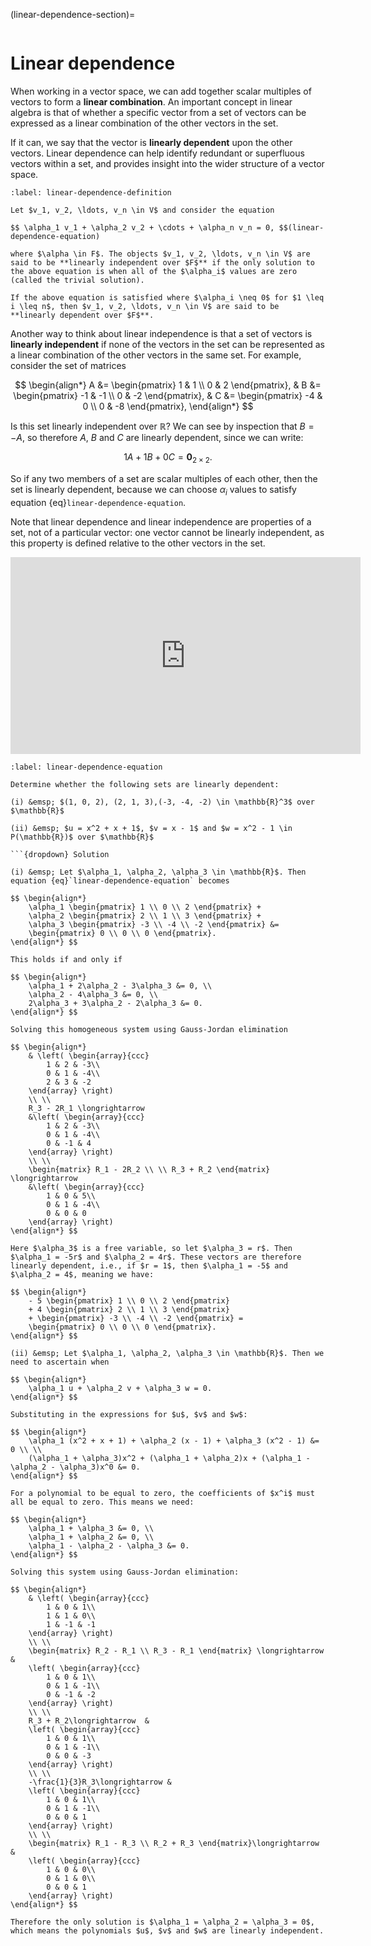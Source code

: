 (linear-dependence-section)=

```{index} Linear dependence
```

# Linear dependence

When working in a vector space, we can add together scalar multiples of vectors to form a **linear combination**. An important concept in linear algebra is that of whether a specific vector from a set of vectors can be expressed as a linear combination of the other vectors in the set.

If it can, we say that the vector is **linearly dependent** upon the other vectors. Linear dependence can help identify redundant or superfluous vectors within a set, and provides insight into the wider structure of a vector space.

```{prf:definition} Linear dependence
:label: linear-dependence-definition

Let $v_1, v_2, \ldots, v_n \in V$ and consider the equation

$$ \alpha_1 v_1 + \alpha_2 v_2 + \cdots + \alpha_n v_n = 0, $$(linear-dependence-equation)

where $\alpha \in F$. The objects $v_1, v_2, \ldots, v_n \in V$ are said to be **linearly independent over $F$** if the only solution to the above equation is when all of the $\alpha_i$ values are zero (called the trivial solution).

If the above equation is satisfied where $\alpha_i \neq 0$ for $1 \leq i \leq n$, then $v_1, v_2, \ldots, v_n \in V$ are said to be **linearly dependent over $F$**.
```

Another way to think about linear independence is that a set of vectors is **linearly independent** if none of the vectors in the set can be represented as a linear combination of the other vectors in the same set. For example, consider the set of matrices

$$ \begin{align*}
    A &= \begin{pmatrix} 1 & 1 \\ 0 & 2 \end{pmatrix}, &
    B &= \begin{pmatrix} -1 & -1 \\ 0 & -2 \end{pmatrix}, &
    C &= \begin{pmatrix} -4 & 0 \\ 0 & -8 \end{pmatrix},
\end{align*} $$

Is this set linearly independent over $\mathbb{R}$? We can see by inspection that $B = -A$, so therefore $A$, $B$ and $C$ are linearly dependent, since we can write:

$$ 1A + 1B + 0C = \mathbf{0}_{2\times 2}. $$

So if any two members of a set are scalar multiples of each other, then the set is linearly dependent, because we can choose $\alpha_i$ values to satisfy equation {eq}`linear-dependence-equation`.

Note that linear dependence and linear independence are properties of a set, not of a particular vector: one vector cannot be linearly independent, as this property is defined relative to the other vectors in the set.

<iframe width="560" height="315" src="https://www.youtube.com/embed/GMMOeRIEbrc?si=q8Hx4v23EJaD_sYE" title="YouTube video player" frameborder="0" allow="accelerometer; autoplay; clipboard-write; encrypted-media; gyroscope; picture-in-picture; web-share" allowfullscreen></iframe>

```{prf:example}
:label: linear-dependence-equation

Determine whether the following sets are linearly dependent:

(i) &emsp; $(1, 0, 2), (2, 1, 3),(-3, -4, -2) \in \mathbb{R}^3$ over $\mathbb{R}$

(ii) &emsp; $u = x^2 + x + 1$, $v = x - 1$ and $w = x^2 - 1 \in P(\mathbb{R})$ over $\mathbb{R}$

```{dropdown} Solution

(i) &emsp; Let $\alpha_1, \alpha_2, \alpha_3 \in \mathbb{R}$. Then equation {eq}`linear-dependence-equation` becomes

$$ \begin{align*}
    \alpha_1 \begin{pmatrix} 1 \\ 0 \\ 2 \end{pmatrix} +
    \alpha_2 \begin{pmatrix} 2 \\ 1 \\ 3 \end{pmatrix} +
    \alpha_3 \begin{pmatrix} -3 \\ -4 \\ -2 \end{pmatrix} &=
    \begin{pmatrix} 0 \\ 0 \\ 0 \end{pmatrix}.
\end{align*} $$

This holds if and only if

$$ \begin{align*}
    \alpha_1 + 2\alpha_2 - 3\alpha_3 &= 0, \\
    \alpha_2 - 4\alpha_3 &= 0, \\
    2\alpha_3 + 3\alpha_2 - 2\alpha_3 &= 0.
\end{align*} $$

Solving this homogeneous system using Gauss-Jordan elimination

$$ \begin{align*}
    & \left( \begin{array}{ccc}
        1 & 2 & -3\\
        0 & 1 & -4\\
        2 & 3 & -2
    \end{array} \right)
    \\ \\
    R_3 - 2R_1 \longrightarrow
    &\left( \begin{array}{ccc}
        1 & 2 & -3\\
        0 & 1 & -4\\
        0 & -1 & 4
    \end{array} \right)
	\\ \\
    \begin{matrix} R_1 - 2R_2 \\ \\ R_3 + R_2 \end{matrix} \longrightarrow
    &\left( \begin{array}{ccc}
        1 & 0 & 5\\
        0 & 1 & -4\\
        0 & 0 & 0
    \end{array} \right)
\end{align*} $$

Here $\alpha_3$ is a free variable, so let $\alpha_3 = r$. Then $\alpha_1 = -5r$ and $\alpha_2 = 4r$. These vectors are therefore linearly dependent, i.e., if $r = 1$, then $\alpha_1 = -5$ and $\alpha_2 = 4$, meaning we have:

$$ \begin{align*}
    - 5 \begin{pmatrix} 1 \\ 0 \\ 2 \end{pmatrix}
    + 4 \begin{pmatrix} 2 \\ 1 \\ 3 \end{pmatrix}
    + \begin{pmatrix} -3 \\ -4 \\ -2 \end{pmatrix} =
    \begin{pmatrix} 0 \\ 0 \\ 0 \end{pmatrix}.
\end{align*} $$

(ii) &emsp; Let $\alpha_1, \alpha_2, \alpha_3 \in \mathbb{R}$. Then we need to ascertain when

$$ \begin{align*}
    \alpha_1 u + \alpha_2 v + \alpha_3 w = 0.
\end{align*} $$

Substituting in the expressions for $u$, $v$ and $w$:

$$ \begin{align*}
    \alpha_1 (x^2 + x + 1) + \alpha_2 (x - 1) + \alpha_3 (x^2 - 1) &= 0 \\ \\
    (\alpha_1 + \alpha_3)x^2 + (\alpha_1 + \alpha_2)x + (\alpha_1 - \alpha_2 - \alpha_3)x^0 &= 0.
\end{align*} $$

For a polynomial to be equal to zero, the coefficients of $x^i$ must all be equal to zero. This means we need:

$$ \begin{align*}
    \alpha_1 + \alpha_3 &= 0, \\
    \alpha_1 + \alpha_2 &= 0, \\
    \alpha_1 - \alpha_2 - \alpha_3 &= 0.
\end{align*} $$

Solving this system using Gauss-Jordan elimination:

$$ \begin{align*}
    & \left( \begin{array}{ccc}
        1 & 0 & 1\\
        1 & 1 & 0\\
        1 & -1 & -1
    \end{array} \right)
    \\ \\
    \begin{matrix} R_2 - R_1 \\ R_3 - R_1 \end{matrix} \longrightarrow  &
    \left( \begin{array}{ccc}
        1 & 0 & 1\\
        0 & 1 & -1\\
        0 & -1 & -2
    \end{array} \right)
    \\ \\
    R_3 + R_2\longrightarrow  &
    \left( \begin{array}{ccc}
        1 & 0 & 1\\
        0 & 1 & -1\\
        0 & 0 & -3
    \end{array} \right)
	\\ \\
    -\frac{1}{3}R_3\longrightarrow &
    \left( \begin{array}{ccc}
        1 & 0 & 1\\
        0 & 1 & -1\\
        0 & 0 & 1
    \end{array} \right)
    \\ \\
    \begin{matrix} R_1 - R_3 \\ R_2 + R_3 \end{matrix}\longrightarrow  &
    \left( \begin{array}{ccc}
        1 & 0 & 0\\
        0 & 1 & 0\\
        0 & 0 & 1
    \end{array} \right)
\end{align*} $$

Therefore the only solution is $\alpha_1 = \alpha_2 = \alpha_3 = 0$, which means the polynomials $u$, $v$ and $w$ are linearly independent.
```
